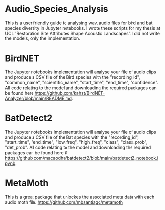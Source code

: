 # Audio_Species_Analysis
This is a user friendly guide to analysing wav. audio files for bird and bat species diversity in Jupyter notebooks.
I wrote these scripts for my thesis at UCL 'Restoration Site Attributes Shape Acoustic Landscapes'.
I did not write the models, only the implementation.

# BirdNET
The Jupyter notebooks implementation will analyse your file of audio clips and produce a CSV file of the Bird species with the "recording_id", "common_name", "scientific_name", "start_time", "end_time", "confidence". 
All code relating to the model and downloading the required packages can be found here https://github.com/kahst/BirdNET-Analyzer/blob/main/README.md.

# BatDetect2
The Jupyter notebooks implementation will analyse your file of audio clips and produce a CSV file of the Bat species with the  "recording_id", "start_time", "end_time", "low_freq", "high_freq", "class", "class_prob", "det_prob".
All code relating to the model and downloading the required packages can be found here # https://github.com/macaodha/batdetect2/blob/main/batdetect2_notebook.ipynb.

# MetaMoth
This is a great package that unlockes the associated meta data with each audio moth file. https://github.com/mbsantiago/metamoth
